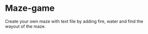 # Maze-game
Create your own maze with text file by adding fire, water and find the wayout of the maze. 

